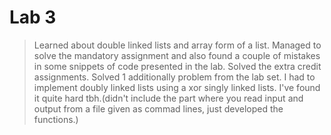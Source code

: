 # Lab 3

> Learned about double linked lists and array form of a list.
> Managed to solve the mandatory assignment and also found a couple of mistakes in some snippets of code presented in the lab.
>Solved the extra credit assignments.
>Solved 1 additionally problem from the lab set. I had to implement doubly linked lists using a xor singly linked lists.
I've found it quite hard tbh.(didn't include the part where you read input and output from a file given as commad lines, just developed the functions.)


